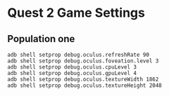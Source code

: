 # Quest 2 Game Settings

## Population one
```
adb shell setprop debug.oculus.refreshRate 90
adb shell setprop debug.oculus.foveation.level 3
adb shell setprop debug.oculus.cpuLevel 3
adb shell setprop debug.oculus.gpuLevel 4
adb shell setprop debug.oculus.textureWidth 1862
adb shell setprop debug.oculus.textureHeight 2048
```
